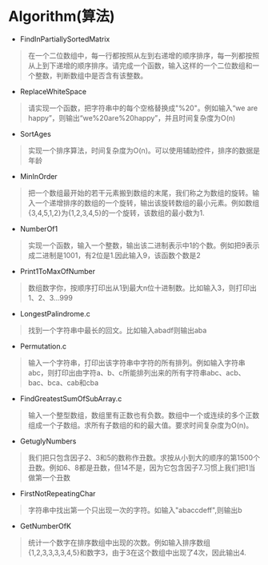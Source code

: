 # Algorithm(算法)

* FindInPartiallySortedMatrix
> 在一个二位数组中，每一行都按照从左到右递增的顺序排序，每一列都按照从上到下递增的顺序排序。请完成一个函数，输入这样的一个二位数组和一个整数，判断数组中是否含有该整数。
* ReplaceWhiteSpace
> 请实现一个函数，把字符串中的每个空格替换成"%20"。例如输入“we are happy”，则输出“we%20are%20happy”，并且时间复杂度为O(n)
* SortAges
> 实现一个排序算法，时间复杂度为O(n)。可以使用辅助控件，排序的数据是年龄
* MinInOrder
> 把一个数组最开始的若干元素搬到数组的末尾，我们称之为数组的旋转。输入一个递增排序的数组的一个旋转，输出该旋转数组的最小元素。例如数组{3,4,5,1,2}为{1,2,3,4,5}的一个旋转，该数组的最小数为1.
* NumberOf1
> 实现一个函数，输入一个整数，输出该二进制表示中1的个数。例如把9表示成二进制是1001，有2位是1.因此输入9，该函数个数是2
* Print1ToMaxOfNumber
> 数组数字你，按顺序打印出从1到最大n位十进制数。比如输入3，则打印出1、2、3...999
* LongestPalindrome.c
> 找到一个字符串中最长的回文。比如输入abadf则输出aba
* Permutation.c
> 输入一个字符串，打印出该字符串中字符的所有排列。例如输入字符串abc，则打印出由字符a、b、c所能排列出来的所有字符串abc、acb、bac、bca、cab和cba
* FindGreatestSumOfSubArray.c
> 输入一个整型数组，数组里有正数也有负数。数组中一个或连续的多个正数组成一个子数组。求所有子数组的和的最大值。要求时间复杂度为O(n)。
* GetuglyNumbers
> 我们把只包含因子2、3和5的数称作丑数。求按从小到大的顺序的第1500个丑数。例如6、8都是丑数，但14不是，因为它包含因子7.习惯上我们把1当做第一个丑数
* FirstNotRepeatingChar
> 字符串中找出第一个只出现一次的字符。如输入"abaccdeff",则输出b
* GetNumberOfK
>  统计一个数字在排序数组中出现的次数。例如输入排序数组{1,2,3,3,3,3,4,5}和数字3，由于3在这个数组中出现了4次，因此输出4.



